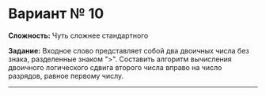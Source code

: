 # Вариант № 10
**Сложность:** Чуть сложнее cтандартного

**Задание:**  Входное слово представляет собой два двоичных числа без знака, разделенные знаком ">". Составить алгоритм вычисления двоичного логического сдвига второго числа вправо на число разрядов, равное первому числу.

---